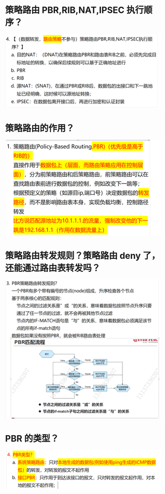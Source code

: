# 策略路由 PBR,RIB,NAT,IPSEC 执行顺序？

![alt text](images/面试题---策略路由PBR/image.png)

# 策略路由的作用？

![alt text](images/面试题---策略路由PBR/image-1.png)

# 策略路由转发规则？策略路由 deny 了，还能通过路由表转发吗？

![alt text](images/面试题---策略路由PBR/image-4.png)

# PBR 的类型？

![alt text](images/面试题---策略路由PBR/image-5.png)
